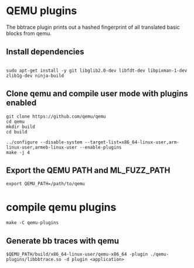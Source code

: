 # QEMU plugins

The bbtrace plugin prints out a hashed fingerprint of all translated basic blocks from qemu.

## Install dependencies
```

sudo apt-get install -y git libglib2.0-dev libfdt-dev libpixman-1-dev zlib1g-dev ninja-build

```

## Clone qemu and compile user mode with plugins enabled
```
git clone https://github.com/qemu/qemu
cd qemu
mkdir build
cd build

../configure --disable-system --target-list=x86_64-linux-user,arm-linux-user,armeb-linux-user --enable-plugins
make -j 4

```

## Export the QEMU PATH and ML_FUZZ_PATH
```
export QEMU_PATH=/path/to/qemu
```


# compile qemu plugins
```
make -C qemu-plugins
```



## Generate bb traces with qemu

```
$QEMU_PATH/build/x86_64-linux-user/qemu-x86_64 -plugin ./qemu-plugins/libbbtrace.so -d plugin <application>
```
